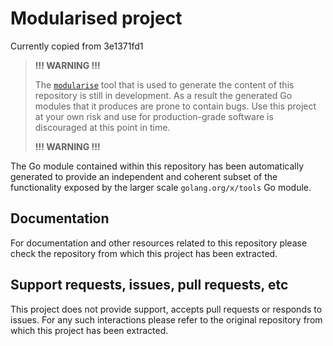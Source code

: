 # Modularised project

Currently copied from 3e1371fd1

> **!!! WARNING !!!**
>
> The [`modularise`](https://github.com/modularise/modularise) tool that is used to
> generate the content of this repository is still in development. As a result the generated Go
> modules that it produces are prone to contain bugs. Use this project at your own risk and use for
> production-grade software is discouraged at this point in time.
>
> **!!! WARNING !!!**

The Go module contained within this repository has been automatically generated to provide an
independent and coherent subset of the functionality exposed by the larger scale `golang.org/x/tools` Go
module.

## Documentation

For documentation and other resources related to this repository please check the repository from
which this project has been extracted.

## Support requests, issues, pull requests, etc

This project does not provide support, accepts pull requests or responds to issues. For any such
interactions please refer to the original repository from which this project has been extracted.
